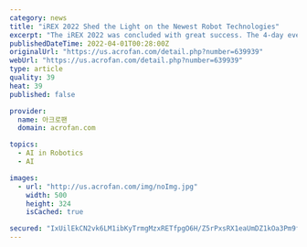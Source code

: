 ```yaml
---
category: news
title: "iREX 2022 Shed the Light on the Newest Robot Technologies"
excerpt: "The iREX 2022 was concluded with great success. The 4-day event from March 9-12 in Tokyo offered over 62,000 visitors a close-up experience with more than 600 companies and organizations all over the world."
publishedDateTime: 2022-04-01T00:28:00Z
originalUrl: "https://us.acrofan.com/detail.php?number=639939"
webUrl: "https://us.acrofan.com/detail.php?number=639939"
type: article
quality: 39
heat: 39
published: false

provider:
  name: 아크로팬
  domain: acrofan.com

topics:
  - AI in Robotics
  - AI

images:
  - url: "http://us.acrofan.com/img/noImg.jpg"
    width: 500
    height: 324
    isCached: true

secured: "IxUilEkCN2vk6LM1ibKyTrmgMzxRETfpgO6H/Z5rPxsRX1eaUmDZ1kOa3Pm9f8KYwcKkPqCULszTMIM5DfIyUvyYWVNFl5BvEsnBGG0QNGqvJerFX6mOWIX+02b2Y/4MdvJV7ZO8aQUe9NTz9brX/G0MCL2mkQ2/sG2YzSZdSH3K2jlZcunisDsZEEjJCX34CMoQJEOvVRukI4hK+dDTcegAlw8pBEi/Y47GwxwEKc2xG1zcku10zzqgShg6USx6hllK1K+WegmEN7gI2hyDS17P0rFr5MDMpWHAGP/KFd2T16zplGWnGiC5S/qG1DyxMKrLP1yIMo4iiwWidzUZvNiNXEu70KDkc5aQ7Rj8vH4=;f0zLWWrdLTkgYE3AVLK0Aw=="
---
```


